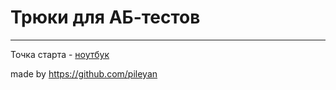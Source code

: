 # Трюки для АБ-тестов
---

Точка старта - [ноутбук](https://github.com/VladimirBalditsyn/HSE_AppliedStatistics/blob/a30673560f4310ab850c42b63905bdcc1f7be1c9/lesson%207/lec7/lect7.%20Ratio%20metrics.ipynb)

made by https://github.com/pileyan
